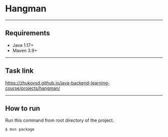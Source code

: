 # Hangman
_____
## Requirements
- Java 1.17+
- Maven 3.9+
_____
## Task link
https://zhukovsd.github.io/java-backend-learning-course/projects/hangman/
_____
## How to run
Run this command from root directory of the project.
```sh
$ mvn package
```

